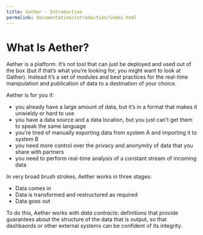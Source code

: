 ```yaml
---
title: Gather - Introduction
permalink: documentation/introduction/index.html
---
```


# What Is Aether?

Aether is a platform. It’s not tool that can just be deployed and used out of the box (but if that’s what you’re looking for, you might want to look at Gather). Instead it’s a set of modules and best practices for the real-time manipulation and publication of data to a destination of your choice. 

Aether is for you if:

- you already have a large amount of data, but it’s in a format that makes it unwieldy or hard to use
- you have a data source and a data location, but you just can’t get them to speak the same language
- you’re tired of manually exporting data from system A and importing it to system B
- you need more control over the privacy and anonymity of data that you share with partners
- you need to perform real-time analysis of a constant stream of incoming data


In very broad brush strokes, Aether works in three stages:

- Data comes in
- Data is transformed and restructured as required
- Data goes out

To do this, Aether works with _data contracts_: definitions that provide guarantees about the structure of the data that is output, so that dashbaords or other external systems can be confident of its integrity.
